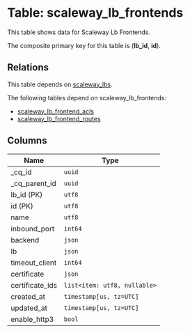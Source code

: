 # Table: scaleway_lb_frontends

This table shows data for Scaleway Lb Frontends.

The composite primary key for this table is (**lb_id**, **id**).

## Relations

This table depends on [scaleway_lbs](scaleway_lbs.md).

The following tables depend on scaleway_lb_frontends:
  - [scaleway_lb_frontend_acls](scaleway_lb_frontend_acls.md)
  - [scaleway_lb_frontend_routes](scaleway_lb_frontend_routes.md)

## Columns

| Name          | Type          |
| ------------- | ------------- |
|_cq_id|`uuid`|
|_cq_parent_id|`uuid`|
|lb_id (PK)|`utf8`|
|id (PK)|`utf8`|
|name|`utf8`|
|inbound_port|`int64`|
|backend|`json`|
|lb|`json`|
|timeout_client|`int64`|
|certificate|`json`|
|certificate_ids|`list<item: utf8, nullable>`|
|created_at|`timestamp[us, tz=UTC]`|
|updated_at|`timestamp[us, tz=UTC]`|
|enable_http3|`bool`|